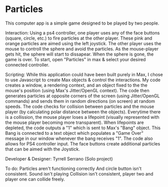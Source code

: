 # Particles

This computer app is a simple game designed to be played by two people. 

Interaction:
Using a  ps4 controller, one player uses any of the face buttons (square, circle, etc.) to fire particles at the other player. These pink and orange particles are aimed using the left joystick. The other player uses the mouse to controll the sphere and avoid the particles. As the mouse-player gets hit, the sphere will start to dissapear. When the sphere is gone, the game is over. To start, open "Particles" in max & select your desired connected controller.

Scripting:
While this application could have been built purely in Max, I chose to use Javascript to create Max objects & control the interactions. My code creates a window, a rendering context, and an object fixed to the the mouse's position (using Max's Jitter/OpenGL context). The code then generates particles at opposite corners of the screen (using Jitter/OpenGL commands) and sends them in random directions (on screen) at random speeds. The code checks for collision between particles and the mouse player (by calculating polar distance between the objects). Everytime there is a collission, the mouse player loses a lifepoint (visually represented with the mouse player becoming more transparent). When lifepoints are depleted, the code outputs a "1" which is sent to Max's "Bang" object. This Bang is connected to a text object which populates a "Game Over" message in our window whenever the bang receives "1". The code also allows for PS4 controller input. The face buttons create additional particles that can be aimed with the Joystick.

Developer & Designer: Tyrrell Serrano (Solo project)

To do:
Particles aren't functioning correctly
And circle button isn't consistent.
Sound isn't playing
Collision isn't consistent, player two and player one can 
collide freely.
